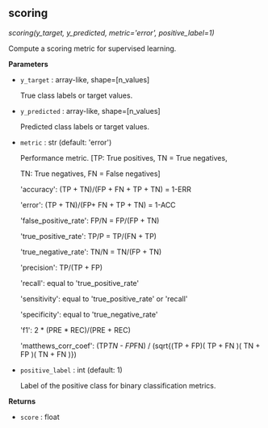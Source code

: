 ## scoring



*scoring(y_target, y_predicted, metric='error', positive_label=1)*

Compute a scoring metric for supervised learning.

**Parameters**


- `y_target` : array-like, shape=[n_values]

    True class labels or target values.

- `y_predicted` : array-like, shape=[n_values]

    Predicted class labels or target values.

- `metric` : str (default: 'error')

    Performance metric.
    [TP: True positives, TN = True negatives,

    TN: True negatives, FN = False negatives]

    'accuracy': (TP + TN)/(FP + FN + TP + TN) = 1-ERR

    'error': (TP + TN)/(FP+ FN + TP + TN) = 1-ACC

    'false_positive_rate': FP/N = FP/(FP + TN)

    'true_positive_rate': TP/P = TP/(FN + TP)

    'true_negative_rate': TN/N = TN/(FP + TN)

    'precision': TP/(TP + FP)

    'recall': equal to 'true_positive_rate'

    'sensitivity': equal to 'true_positive_rate' or 'recall'

    'specificity': equal to 'true_negative_rate'

    'f1': 2 * (PRE * REC)/(PRE + REC)

    'matthews_corr_coef':  (TP*TN - FP*FN)
    / (sqrt{(TP + FP)( TP + FN )( TN + FP )( TN + FN )})


- `positive_label` : int (default: 1)

    Label of the positive class for binary classification
    metrics.

**Returns**


- `score` : float
